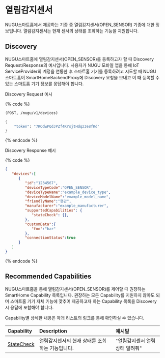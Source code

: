 # 열림감지센서

NUGU스마트홈에서 제공하는 기종 중 열림감지센서\(OPEN\_SENSOR\) 기종에 대한 정보입니다. 열림감지센서는 현재 센서의 상태를 조회하는 기능을 지원합니다.

## Discovery

NUGU스마트홈에 열림감지센서\(OPEN\_SENSOR\)를 등록하고자 할 때 Discovery Request/Response의 예시입니다. 사용자가 NUGU 모바일 앱을 통해 IoT ServiceProvider의 계정을 연동한 후 스마트홈 기기를 등록하려고 시도할 때 NUGU스마트홈이 SmartHomeBackendProxy에 Discovery 요청을 보내고 이 때 등록할 수 있는 스마트홈 기기 정보를 응답해야 합니다.

Discovery Request 예시

{% code %}
```scheme
(POST, /nugu/v1/devices)

{
    "token": "7KOdwPQdJPZf4KYsjtHdqz3e8fKd"
}
```
{% endcode %}

Discovery Response 예시

{% code %}
```json
{
   "devices":[
      {
         "id":"1234567",
         "deviceTypeCode":"OPEN_SENSOR",
         "deviceTypeName":"example_device_type",
         "deviceModelName":"example_model_name",
         "friendlyName":"현관",
         "manufacturer":"example_manufacturer",
         "supportedCapabilities": {
            "stateCheck": {},
         },
         "customData":{
            "foo":"bar"
         },
         "connectionStatus":true
      }
   ]
}
```
{% endcode %}

## Recommended Capabilities

NUGU스마트홈을 통해 열림감지센서\(OPEN\_SENSOR\)를 제어할 때 권장하는 SmartHome Capability 목록입니다. 권장하는 모든 Capability를 지원하지 않아도 되며 스마트홈 기기 자체 기능에 맞추어 제공하고자 하는 Capability 목록을 Discovery 시 응답에 포함해야 합니다.

Capability별 상세한 내용은 아래 리스트의 링크를 통해 확인하실 수 있습니다.

| Capability | Description | 예시발 |
| :--- | :--- | :--- |
| [StateCheck](../smarthomecapability/statecheck-interface) | 열림감지센서의 현재 상태를 조회하는 기능입니다. | "열림감지센서 열림상태 알려줘" |

